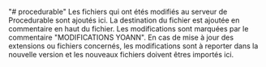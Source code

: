 "# procedurable"
Les fichiers qui ont étés modifiés au serveur de Procedurable sont ajoutés ici. La destination du fichier est ajoutée en commentaire en haut du fichier. Les modifications sont marquées par le commentaire "MODIFICATIONS YOANN". En cas de mise à jour des extensions ou fichiers concernés, les modifications sont à reporter dans la nouvelle version et les nouveaux fichiers doivent êtres importés ici.
